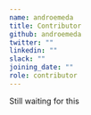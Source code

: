 ```yaml
---
name: androemeda
title: Contributor
github: androemeda
twitter: ""
linkedin: ""
slack: ""
joining_date: ""
role: contributor
---
```


Still waiting for this
